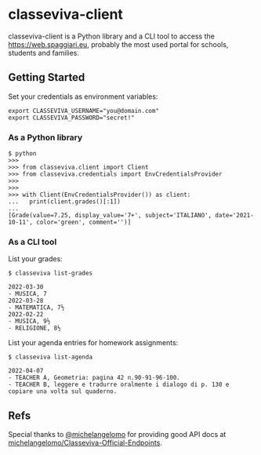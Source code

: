 # classeviva-client

classeviva-client is a Python library and a CLI tool to access the https://web.spaggiari.eu, probably the most used portal for schools, students and families.

## Getting Started

Set your credentials as environment variables:

```shel
export CLASSEVIVA_USERNAME="you@domain.com"
export CLASSEVIVA_PASSWORD="secret!"
```

### As a Python library

```shell
$ python
>>>
>>> from classeviva.client import Client
>>> from classeviva.credentials import EnvCredentialsProvider
>>>
>>>
>>> with Client(EnvCredentialsProvider()) as client:
...   print(client.grades()[:1])
...
[Grade(value=7.25, display_value='7+', subject='ITALIANO', date='2021-10-11', color='green', comment='')]
```

### As a CLI tool

List your grades:

```shell
$ classeviva list-grades

2022-03-30
- MUSICA, 7
2022-03-28
- MATEMATICA, 7½
2022-02-22
- MUSICA, 9½
- RELIGIONE, 8½
```

List your agenda entries for homework assignments:

```shell
$ classeviva list-agenda

2022-04-07
- TEACHER A, Geometria: pagina 42 n.90-91-96-100.
- TEACHER B, leggere e tradurre oralmente i dialogo di p. 130 e copiare una volta sul quaderno. 
```

## Refs

Special thanks to [@michelangelomo](https://github.com/michelangelomo) for providing good API docs at [michelangelomo/Classeviva-Official-Endpoints](https://github.com/michelangelomo/Classeviva-Official-Endpoints).
